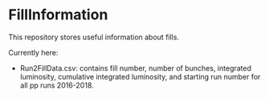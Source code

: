 # FillInformation

This repository stores useful information about fills.

Currently here:
* Run2FillData.csv: contains fill number, number of bunches, integrated luminosity, cumulative integrated luminosity, and starting run number for all pp runs 2016-2018.

